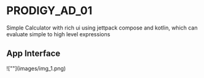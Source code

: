 <h1>PRODIGY_AD_01</h1>
<p1>Simple Calculator with rich ui using jettpack compose and kotlin, which can evaluate simple to high level expressions</p1>

<h2>App Interface</h2>
![""](images/img_1.png)
